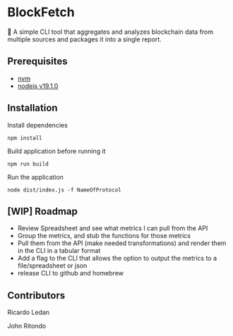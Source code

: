 # BlockFetch

🐾 A simple CLI tool that aggregates and analyzes blockchain data from multiple sources and packages it into a single report.

## Prerequisites

* [nvm](https://github.com/nvm-sh/nvm)
* [nodejs v19.1.0](https://nodejs.org/en)

## Installation

Install dependencies

`npm install`

Build application before running it

`npm run build`

Run the application

`node dist/index.js -f NameOfProtocol`

## [WIP] Roadmap

* Review Spreadsheet and see what metrics I can pull from the API
* Group the metrics, and stub the functions for those metrics
* Pull them from the API (make needed transformations) and render them in the CLI in a tabular format
* Add a flag to the CLI that allows the option to output the metrics to a file/spreadsheet or json
* release CLI to github and homebrew 

## Contributors 

Ricardo Ledan

John Ritondo
